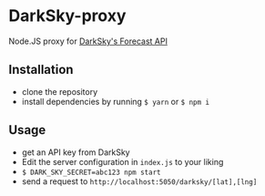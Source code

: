# DarkSky-proxy
Node.JS proxy for [DarkSky's Forecast API](https://darksky.net/dev/docs/forecast)

## Installation
* clone the repository
* install dependencies by running `$ yarn` or `$ npm i`

## Usage
* get an API key from DarkSky
* Edit the server configuration in `index.js` to your liking
* `$ DARK_SKY_SECRET=abc123 npm start`
* send a request to `http://localhost:5050/darksky/[lat],[lng]`
